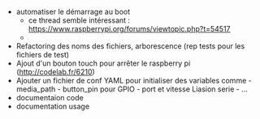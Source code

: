 - automatiser le démarrage au boot 
	- ce thread semble intéressant : https://www.raspberrypi.org/forums/viewtopic.php?t=54517
	- 
- Refactoring des noms des fichiers, arborescence (rep tests pour les fichiers de test)
- Ajout d'un bouton touch pour arrêter le raspberry pi (http://codelab.fr/6210)
- Ajouter un fichier de conf YAML pour initialiser des variables comme 
		- media_path
		- button_pin pour GPIO
		- port et vitesse Liasion serie
		- ...
- documentaion code 
- documentation usage